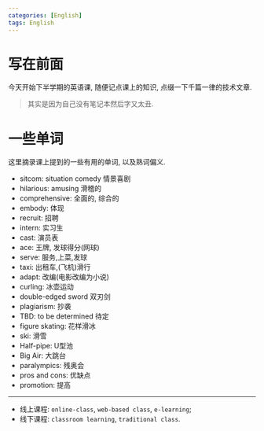 ```yaml
---
categories: [English]
tags: English
---
```




# 写在前面

今天开始下半学期的英语课, 随便记点课上的知识, 点缀一下千篇一律的技术文章. 

>   其实是因为自己没有笔记本然后字又太丑.



# 一些单词

这里摘录课上提到的一些有用的单词, 以及熟词偏义.

-   sitcom: situation comedy 情景喜剧
-   hilarious: amusing 滑稽的
-   comprehensive: 全面的, 综合的
-   embody: 体现
-   recruit: 招聘
-   intern: 实习生
-   cast: 演员表
-   ace: 王牌, 发球得分(网球)
-   serve: 服务,上菜,发球
-   taxi: 出租车,(飞机)滑行
-   adapt: 改编(电影改编为小说)
-   curling: 冰壶运动
-   double-edged sword 双刃剑
-   plagiarism: 抄袭
-   TBD: to be determined 待定
-   figure skating: 花样滑冰
-   ski: 滑雪
-   Half-pipe: U型池
-   Big Air: 大跳台
-   paralympics: 残奥会
-   pros and cons: 优缺点
-   promotion: 提高

---

-   线上课程: `online-class`, `web-based class`, `e-learning`;
-   线下课程: `classroom learning`, `traditional class`.